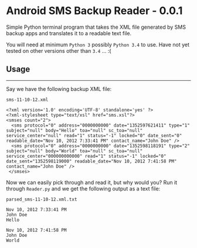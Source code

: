 # Android SMS Backup Reader - 0.0.1
Simple Python terminal program that takes the XML file generated by SMS backup apps and translates it to a readable text file.

You will need at minimum `Python 3` possibly `Python 3.4` to use. Have not yet tested on other versions other than `3.4` ... :(

## Usage

-----

Say we have the following backup XML file:

`sms-11-10-12.xml`
```
<?xml version='1.0' encoding='UTF-8' standalone='yes' ?>
<?xml-stylesheet type="text/xsl" href="sms.xsl"?>
<smses count="2">
  <sms protocol="0" address="0000000000" date="1352597621411" type="1" subject="null" body="Hello" toa="null" sc_toa="null" service_center="null" read="1" status="-1" locked="0" date_sent="0" readable_date="Nov 10, 2012 7:33:41 PM" contact_name="John Doe" />
  <sms protocol="0" address="0000000000" date="1352598118191" type="2" subject="null" body="World" toa="null" sc_toa="null" service_center="000000000000" read="1" status="-1" locked="0" date_sent="1352598119000" readable_date="Nov 10, 2012 7:41:58 PM" contact_name="John Doe" />
 </smses>
```

Now we can easily pick through and read it, but why would you? Run it through `Reader.py` and we get the following output as a text file:

`parsed_sms-11-10-12.xml.txt`
```
Nov 10, 2012 7:33:41 PM
John Doe
Hello

Nov 10, 2012 7:41:58 PM
John Doe
World

```
